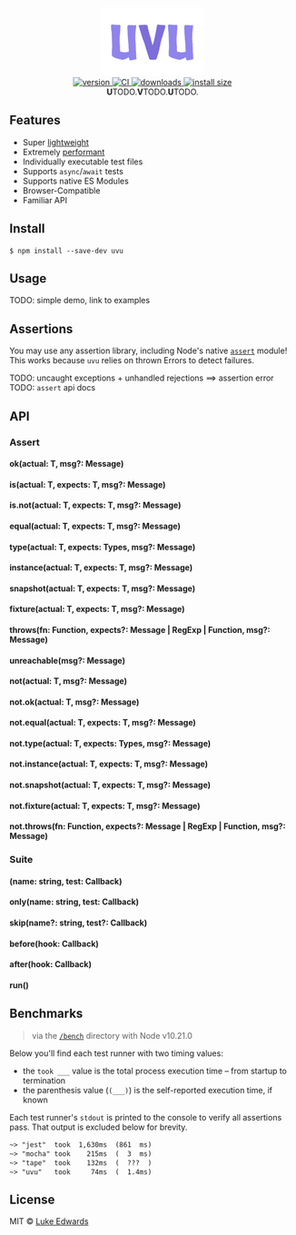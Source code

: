 <div align="center">
  <img src="shots/uvu.jpg" alt="uvu" height="120" />
</div>

<div align="center">
  <a href="https://npmjs.org/package/TODO">
    <img src="https://badgen.now.sh/npm/v/TODO" alt="version" />
  </a>
  <a href="https://github.com/lukeed/uvu/actions">
    <img src="https://github.com/lukeed/uvu/workflows/CI/badge.svg" alt="CI" />
  </a>
  <a href="https://npmjs.org/package/TODO">
    <img src="https://badgen.now.sh/npm/dm/TODO" alt="downloads" />
  </a>
  <a href="https://packagephobia.now.sh/result?p=uvu">
    <img src="https://packagephobia.now.sh/badge?p=uvu" alt="install size" />
  </a>
</div>

<div align="center"><b>U</b>TODO.<b>V</b>TODO.<b>U</b>TODO.</div>

## Features

* Super [lightweight](#load-time)
* Extremely [performant](#performance)
* Individually executable test files
* Supports `async`/`await` tests
* Supports native ES Modules
* Browser-Compatible
* Familiar API


## Install

```
$ npm install --save-dev uvu
```

## Usage

TODO: simple demo, link to examples

## Assertions

You may use any assertion library, including Node's native [`assert`](https://nodejs.org/api/assert.html) module! This works because `uvu` relies on thrown Errors to detect failures.

TODO: uncaught exceptions + unhandled rejections ==> assertion error
TODO: `assert` api docs

## API

### Assert

#### ok(actual: T, msg?: Message)
#### is(actual: T, expects: T, msg?: Message)
#### is.not(actual: T, expects: T, msg?: Message)
#### equal(actual: T, expects: T, msg?: Message)
#### type(actual: T, expects: Types, msg?: Message)
#### instance(actual: T, expects: T, msg?: Message)
#### snapshot(actual: T, expects: T, msg?: Message)
#### fixture(actual: T, expects: T, msg?: Message)
#### throws(fn: Function, expects?: Message | RegExp | Function, msg?: Message)
#### unreachable(msg?: Message)
#### not(actual: T, msg?: Message)
#### not.ok(actual: T, msg?: Message)
#### not.equal(actual: T, expects: T, msg?: Message)
#### not.type(actual: T, expects: Types, msg?: Message)
#### not.instance(actual: T, expects: T, msg?: Message)
#### not.snapshot(actual: T, expects: T, msg?: Message)
#### not.fixture(actual: T, expects: T, msg?: Message)
#### not.throws(fn: Function, expects?: Message | RegExp | Function, msg?: Message)

### Suite

#### (name: string, test: Callback)
#### only(name: string, test: Callback)
#### skip(name?: string, test?: Callback)
#### before(hook: Callback)
#### after(hook: Callback)
#### run()


## Benchmarks

> via the [`/bench`](/bench) directory with Node v10.21.0

Below you'll find each test runner with two timing values:

* the `took ___` value is the total process execution time – from startup to termination
* the parenthesis value (`(___)`) is the self-reported execution time, if known

Each test runner's `stdout` is printed to the console to verify all assertions pass. That output is excluded below for brevity.

```
~> "jest"  took  1,630ms  (861  ms)
~> "mocha" took    215ms  (  3  ms)
~> "tape"  took    132ms  (  ???  )
~> "uvu"   took     74ms  (  1.4ms)
```


## License

MIT © [Luke Edwards](https://lukeed.com)
